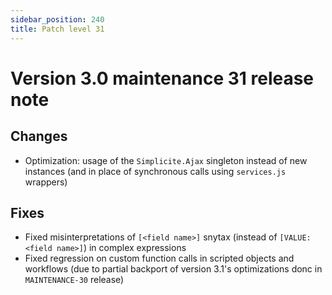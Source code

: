 ```yaml
---
sidebar_position: 240
title: Patch level 31
---
```


Version 3.0 maintenance 31 release note
=======================================

Changes
-------

- Optimization: usage of the `Simplicite.Ajax` singleton instead of new instances (and in place of synchronous calls using `services.js` wrappers)

Fixes
-----

- Fixed misinterpretations of `[<field name>]` snytax (instead of `[VALUE:<field name>]`) in complex expressions
- Fixed regression on custom function calls in scripted objects and workflows (due to partial backport of version 3.1's optimizations donc in `MAINTENANCE-30` release)
